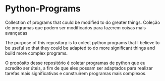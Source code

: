 # Python-Programs
Collection of programs that could be modified to do greater things.
Coleção de programas que podem ser modificados para fazerem coisas mais avançadas


The purpose of this repository is to colect python programs that I believe to be useful so that
they could be adapted to do more significant things and build more complex programs.

O propósito desse repositório é coletar programas de python que eu acredito ser úteis, a fim de que
eles possam ser adaptados para realizar tarefas mais significativas e construirem programas mais complexos.

